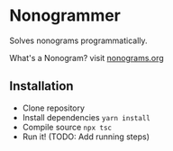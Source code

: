# Nonogrammer

Solves nonograms programmatically.

What's a Nonogram? visit [nonograms.org](https://nonograms.org)

## Installation

- Clone repository
- Install dependencies `yarn install`
- Compile source `npx tsc`
- Run it! (TODO: Add running steps)

